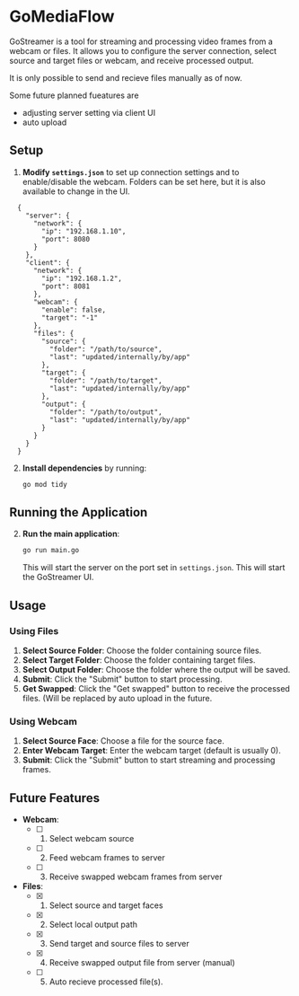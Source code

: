 # GoMediaFlow

GoStreamer is a tool for streaming and processing video frames from a webcam or files. It allows you to configure the server connection, select source and target files or webcam, and receive processed output.

It is only possible to send and recieve files manually as of now. 

Some future planned fueatures are 
  - adjusting server setting via client UI
  - auto upload
## Setup

1. **Modify `settings.json`** to set up connection settings and to enable/disable the webcam. Folders can be set here, but it is also available to change in the UI.
```
  {
    "server": {
      "network": {
        "ip": "192.168.1.10",
        "port": 8080
      }
    },
    "client": {
      "network": {
        "ip": "192.168.1.2",
        "port": 8081
      },
      "webcam": {
        "enable": false,
        "target": "-1"
      },
      "files": {
        "source": {
          "folder": "/path/to/source",
          "last": "updated/internally/by/app"
        },
        "target": {
          "folder": "/path/to/target",
          "last": "updated/internally/by/app"
        },
        "output": {
          "folder": "/path/to/output",
          "last": "updated/internally/by/app"
        }
      }
    }
  }
```

2. **Install dependencies** by running:

    ```sh
    go mod tidy
    ```

## Running the Application

2. **Run the main application**:

    ```sh
    go run main.go
    ```

    This will start the server on the port set in `settings.json`.
    This will start the GoStreamer UI.

## Usage

### Using Files

1. **Select Source Folder**: Choose the folder containing source files.
2. **Select Target Folder**: Choose the folder containing target files.
3. **Select Output Folder**: Choose the folder where the output will be saved.
4. **Submit**: Click the "Submit" button to start processing.
5. **Get Swapped**: Click the "Get swapped" button to receive the processed files. (Will be replaced by auto upload in the future.

### Using Webcam

1. **Select Source Face**: Choose a file for the source face.
2. **Enter Webcam Target**: Enter the webcam target (default is usually 0).
3. **Submit**: Click the "Submit" button to start streaming and processing frames.

## Future Features

- **Webcam**:
  - [ ] 1. Select webcam source
  - [ ] 2. Feed webcam frames to server
  - [ ] 3. Receive swapped webcam frames from server

- **Files**:
  - [x] 1. Select source and target faces
  - [x] 2. Select local output path
  - [x] 3. Send target and source files to server
  - [x] 4. Receive swapped output file from server (manual)
  - [ ] 5. Auto recieve processed file(s).
